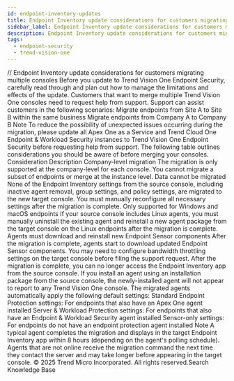 ```yaml
---
id: endpoint-inventory-updates
title: Endpoint Inventory update considerations for customers migrating multiple consoles
sidebar_label: Endpoint Inventory update considerations for customers migrating multiple consoles
description: Endpoint Inventory update considerations for customers migrating multiple consoles
tags:
  - endpoint-security
  - trend-vision-one
---
```


/*<![CDATA[*/ $('#title').html($('meta[name=map-description]').attr('content')); /*]]>*/ Endpoint Inventory update considerations for customers migrating multiple consoles Before you update to Trend Vision One Endpoint Security, carefully read through and plan out how to manage the limitations and effects of the update. Customers that want to merge multiple Trend Vision One consoles need to request help from support. Support can assist customers in the following scenarios: Migrate endpoints from Site A to Site B within the same business Migrate endpoints from Company A to Company B Note To reduce the possibility of unexpected issues occurring during the migration, please update all Apex One as a Service and Trend Cloud One Endpoint & Workload Security instances to Trend Vision One Endpoint Security before requesting help from support. The following table outlines considerations you should be aware of before merging your consoles. Consideration Description Company-level migration The migration is only supported at the company-level for each console. You cannot migrate a subset of endpoints or merge at the instance level. Data cannot be migrated None of the Endpoint Inventory settings from the source console, including inactive agent removal, group settings, and policy settings, are migrated to the new target console. You must manually reconfigure all necessary settings after the migration is complete. Only supported for Windows and macOS endpoints If your source console includes Linux agents, you must manually uninstall the existing agent and reinstall a new agent package from the target console on the Linux endpoints after the migration is complete. Agents must download and reinstall new Endpoint Sensor components After the migration is complete, agents start to download updated Endpoint Sensor components. You may need to configure bandwidth throttling settings on the target console before filing the support request. After the migration is complete, you can no longer access the Endpoint Inventory app from the source console. If you install an agent using an installation package from the source console, the newly-installed agent will not appear to report to any Trend Vision One console. The migrated agents automatically apply the following default settings: Standard Endpoint Protection settings: For endpoints that also have an Apex One agent installed Server & Workload Protection settings: For endpoints that also have an Endpoint & Workload Security agent installed Sensor-only settings: For endpoints do not have an endpoint protection agent installed Note A typical agent completes the migration and displays in the target Endpoint Inventory app within 8 hours (depending on the agent's polling schedule). Agents that are not online receive the migration command the next time they contact the server and may take longer before appearing in the target console. © 2025 Trend Micro Incorporated. All rights reserved.Search Knowledge Base